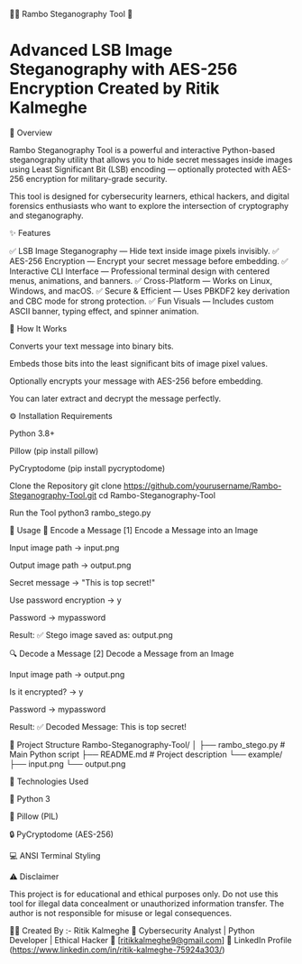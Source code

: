 🕵️‍♂️ Rambo Steganography Tool 🔐

Advanced LSB Image Steganography with AES-256 Encryption
Created by Ritik Kalmeghe
======================================================================================================================================
📖 Overview

Rambo Steganography Tool is a powerful and interactive Python-based steganography utility that allows you to hide secret messages inside images using Least Significant Bit (LSB) encoding — optionally protected with AES-256 encryption for military-grade security.

This tool is designed for cybersecurity learners, ethical hackers, and digital forensics enthusiasts who want to explore the intersection of cryptography and steganography.

✨ Features

✅ LSB Image Steganography — Hide text inside image pixels invisibly.
✅ AES-256 Encryption — Encrypt your secret message before embedding.
✅ Interactive CLI Interface — Professional terminal design with centered menus, animations, and banners.
✅ Cross-Platform — Works on Linux, Windows, and macOS.
✅ Secure & Efficient — Uses PBKDF2 key derivation and CBC mode for strong protection.
✅ Fun Visuals — Includes custom ASCII banner, typing effect, and spinner animation.

🧠 How It Works

Converts your text message into binary bits.

Embeds those bits into the least significant bits of image pixel values.

Optionally encrypts your message with AES-256 before embedding.

You can later extract and decrypt the message perfectly.

⚙️ Installation
Requirements

Python 3.8+

Pillow (pip install pillow)

PyCryptodome (pip install pycryptodome)

Clone the Repository
git clone https://github.com/yourusername/Rambo-Steganography-Tool.git
cd Rambo-Steganography-Tool

Run the Tool
python3 rambo_stego.py

🚀 Usage
🧩 Encode a Message
[1] Encode a Message into an Image


Input image path → input.png

Output image path → output.png

Secret message → "This is top secret!"

Use password encryption → y

Password → mypassword

Result:
✅ Stego image saved as: output.png

🔍 Decode a Message
[2] Decode a Message from an Image


Input image path → output.png

Is it encrypted? → y

Password → mypassword

Result:
✅ Decoded Message: This is top secret!

🧩 Project Structure
Rambo-Steganography-Tool/
│
├── rambo_stego.py         # Main Python script
├── README.md              # Project description
└── example/
    ├── input.png
    └── output.png

🧰 Technologies Used

🐍 Python 3

🧱 Pillow (PIL)

🔒 PyCryptodome (AES-256)

💻 ANSI Terminal Styling

⚠️ Disclaimer

This project is for educational and ethical purposes only.
Do not use this tool for illegal data concealment or unauthorized information transfer.
The author is not responsible for misuse or legal consequences.

🧑‍💻 Created By :- Ritik Kalmeghe
💼 Cybersecurity Analyst | Python Developer | Ethical Hacker
📧 [ritikkalmeghe9@gmail.com]
🔗 LinkedIn Profile
 (https://www.linkedin.com/in/ritik-kalmeghe-75924a303/)
